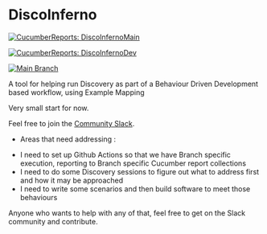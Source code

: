 # DiscoInferno

[![CucumberReports: DiscoInfernoMain](https://messages.cucumber.io/api/report-collections/c99b6157-17ed-4768-8360-3c0863d24001/badge)](https://reports.cucumber.io/report-collections/c99b6157-17ed-4768-8360-3c0863d24001)

[![CucumberReports: DiscoInfernoDev](https://messages.cucumber.io/api/report-collections/346deebe-c84e-4bbc-bdc8-98a4694a3ee2/badge)](https://reports.cucumber.io/report-collections/346deebe-c84e-4bbc-bdc8-98a4694a3ee2)

[![Main Branch](https://github.com/dermotcanniffe/DiscoInferno/actions/workflows/main_branch.yml/badge.svg)](https://github.com/dermotcanniffe/DiscoInferno/actions/workflows/main_branch.yml)

A tool for helping run Discovery as part of a Behaviour Driven Development based workflow, using Example Mapping

Very small start for now. 

Feel free to join the [Community Slack](https://join.slack.com/t/discoinferno-group/shared_invite/zt-2p2yabmc3-ii6TGP1a4p5YBCyaPT3RwQ).

* Areas that need addressing : 
- I need to set up Github Actions so that we have Branch specific execution, reporting to Branch specific Cucumber report collections
- I need to do some Discovery sessions to figure out what to address first and how it may be approached
- I need to write some scenarios and then build software to meet those behaviours

Anyone who wants to help with any of that, feel free to get on the Slack community and contribute. 

